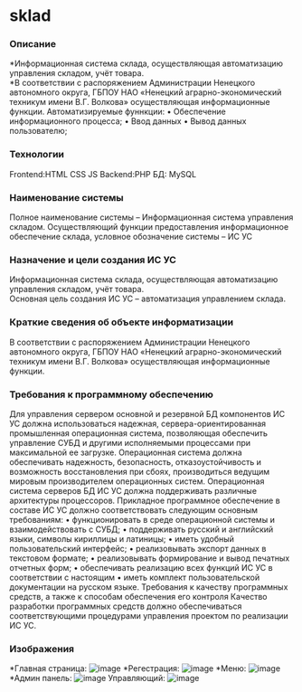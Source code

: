 # sklad
### Описание
*Информационная система склада, осуществляющая автоматизацию управления складом, учёт товара.  
*В соответствии с распоряжением Администрации Ненецкого автономного округа, ГБПОУ НАО «Ненецкий аграрно-экономический техникум имени В.Г. Волкова» осуществляющая информационные функции.
Автоматизируемые фуннкции:
•	Обеспечение информационного процесса;
•	Ввод данных
•	Вывод данных пользователю;
### Технологии
Frontend:HTML CSS JS
Backend:PHP
БД: MySQL
### Наименование системы
Полное наименование системы – Информационная система управления складом. Осуществляющий функции предоставления информационное обеспечение склада, условное обозначение системы – ИС УС 
### Назначение и цели создания ИС УС
Информационная система склада, осуществляющая автоматизацию управления складом, учёт товара.  
Основная цель создания ИС УС – автоматизация управлением склада.
### Краткие сведения об объекте информатизации
В соответствии с распоряжением Администрации Ненецкого автономного округа, ГБПОУ НАО «Ненецкий аграрно-экономический техникум имени В.Г. Волкова» осуществляющая информационные функции.
### Требования к программному обеспечению
Для управления сервером основной и резервной БД компонентов ИС УС должна использоваться надежная, сервера-ориентированная промышленная операционная система, позволяющая обеспечить управление СУБД и другими исполняемыми процессами при максимальной ее загрузке. 
Операционная система должна обеспечивать надежность, безопасность, отказоустойчивость и возможность восстановления при сбоях, производиться ведущим мировым производителем операционных систем. Операционная система серверов БД ИС УС должна поддерживать различные архитектуры процессоров.
Прикладное программное обеспечение в составе ИС УС должно соответствовать следующим основным требованиям:
 • функционировать в среде операционной системы и взаимодействовать с СУБД; 
• поддерживать русский и английский языки, символы кириллицы и латиницы;
• иметь удобный пользовательский интерфейс; 
• реализовывать экспорт данных в текстовом формате; 
• реализовывать формирование и вывод печатных отчетных форм; 
• обеспечивать реализацию всех функций ИС УС в соответствии с настоящим 
• иметь комплект пользовательской документации на русском языке. 
Требования к качеству программных средств, а также к способам обеспечения его контроля
Качество разработки программных средств должно обеспечиваться соответствующими процедурами управления проектом по реализации ИС УС.
### Изображения
*Главная страница: ![image](https://github.com/user-attachments/assets/4a5c3429-7b79-42ab-bf40-7a5230bc643c)
*Регестрация: ![image](https://github.com/user-attachments/assets/36c984b5-5fd0-4635-9247-e1ce8c19d002)
*Меню: ![image](https://github.com/user-attachments/assets/518a505f-be61-4fa2-b260-adb50b1fd353)
*Админ панель: ![image](https://github.com/user-attachments/assets/98bb1e77-6243-4d9a-a0a1-d7d9ca9ed3f4)
Управляющий: ![image](https://github.com/user-attachments/assets/ad87e800-af6a-4725-bbc6-50a163d52c82)

